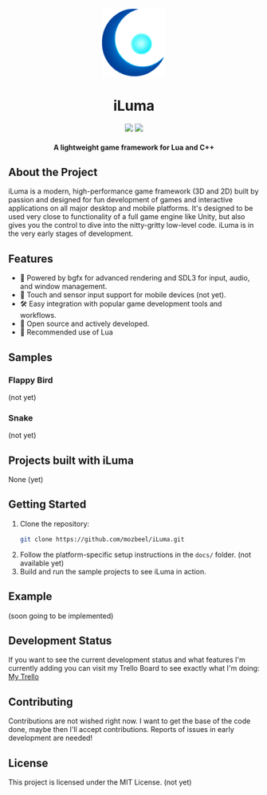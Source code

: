 <div align="center">
  <img src="docs/assets/iluma-logo-ntxt.png" width="128"></img>
  <h1>iLuma</h1>
  
  <img src="https://img.shields.io/badge/supports-Lua-000080?logo=lua&logoColor=white">
  <img src="https://img.shields.io/badge/written%20in-C++-00599C?logo=c%2B%2B&logoColor=white">

  <h4>A lightweight game framework for Lua and C++</h4>

</div>


## About the Project

iLuma is a modern, high-performance game framework (3D and 2D) built by passion and designed for fun development of games and interactive applications on all major desktop and mobile platforms. It's designed to be used very close to functionality of a full game engine like Unity, but also gives you the control to dive into the nitty-gritty low-level code. iLuma is in the very early stages of development. 

## Features

<!-- - ✨ Cross-platform support: Build games for desktop (Windows, Linux, macOS) and mobile (iOS, Android) from a single codebase. -->
- 🚀 Powered by bgfx for advanced rendering and SDL3 for input, audio, and window management.
- 📱 Touch and sensor input support for mobile devices (not yet).
- 🛠️ Easy integration with popular game development tools and workflows.
- 📂 Open source and actively developed.
- 🌙 Recommended use of Lua

<!-- ## Supported Platforms

- Desktop
  - Windows
  - Linux
  - macOS
- Mobile
  - iOS
  - Android
- Web (Emscripten)
- Console support is planned, but there's no support yet
- VR support for Meta Quest 2/3 is planned, but there's no support yet  -->

## Samples

### Flappy Bird

(not yet)

### Snake

(not yet)

## Projects built with iLuma

None (yet)

## Getting Started

1. Clone the repository:
   ```bash
   git clone https://github.com/mozbeel/iLuma.git
   ```
2. Follow the platform-specific setup instructions in the `docs/` folder. (not available yet)
3. Build and run the sample projects to see iLuma in action.

## Example 

(soon going to be implemented)

## Development Status

If you want to see the current development status and what features I'm currently adding you can visit my Trello Board to see exactly what I'm doing: <a href="https://trello.com/b/OXJbPyC0/iluma">My Trello</a>

## Contributing

Contributions are not wished right now. I want to get the base of the code done, maybe then I'll accept contributions. Reports of issues in early development are needed!


## License

This project is licensed under the MIT License. (not yet)

<!-- ## Special Thanks

- @madebr: Thank you for actually making android work for my project, couldn't have done it without you. 

--- -->
